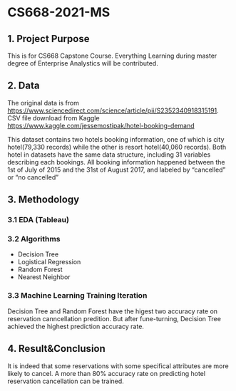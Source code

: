 # CS668-2021-MS

## 1. Project Purpose
This is for CS668 Capstone Course. Everything Learning during master degree of Enterprise Analystics will be contributed. 

## 2. Data
The original data is from https://www.sciencedirect.com/science/article/pii/S2352340918315191. CSV file download from Kaggle https://www.kaggle.com/jessemostipak/hotel-booking-demand


This dataset contains two hotels booking information, one of which is city hotel(79,330 records) while the other is resort hotel(40,060 records). Both hotel in datasets have the same data structure, including 31 variables describing each bookings. All booking information happened between the 1st of July of 2015 and the 31st of August 2017, and labeled by “cancelled” or “no cancelled”

## 3. Methodology
### 3.1 EDA (Tableau)
### 3.2 Algorithms 
* Decision Tree 
* Logistical Regression
* Random Forest 
* Nearest Neighbor 
### 3.3 Machine Learning Training Iteration
Decision Tree and Random Forest have the higest two accuracy rate on reservation canncellation predition. But after fune-turning, Decision Tree achieved the highest prediction accuracy rate. 


## 4. Result&Conclusion
It is indeed that some reservations with some specifical attributes are more likely to cancel. 
A more than 80% accuracy rate on predicting hotel reservation cancellation can be trained. 
